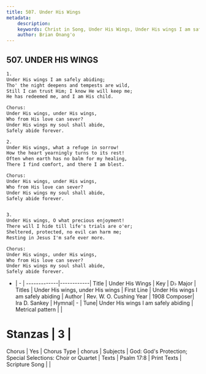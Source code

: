 ```yaml
---
title: 507. Under His Wings
metadata:
    description: 
    keywords: Christ in Song, Under His Wings, Under His wings I am safely abiding, Under His wings, under His wings
    author: Brian Onang'o
---
```



## 507. UNDER HIS WINGS

```txt
1.
Under His wings I am safely abiding;
Tho' the night deepens and tempests are wild,
Still I can trust Him; I know He will keep me;
He has redeemed me, and I am His child.

Chorus:
Under His wings, under His wings,
Who from His love can sever?
Under His wings my soul shall abide,
Safely abide forever.

2.
Under His wings, what a refuge in sorrow!
How the heart yearningly turns to its rest!
Often when earth has no balm for my healing,
There I find comfort, and there I am blest. 

Chorus:
Under His wings, under His wings,
Who from His love can sever?
Under His wings my soul shall abide,
Safely abide forever.


3.
Under His wings, O what precious enjoyment!
There will I hide till life's trials are o'er;
Sheltered, protected, no evil can harm me;
Resting in Jesus I'm safe ever more. 

Chorus:
Under His wings, under His wings,
Who from His love can sever?
Under His wings my soul shall abide,
Safely abide forever.

```

- |   -  |
-------------|------------|
Title | Under His Wings |
Key | D♭ Major |
Titles | Under His wings, under His wings |
First Line | Under His wings I am safely abiding |
Author | Rev. W. O. Cushing
Year | 1908
Composer| Ira D. Sankey |
Hymnal|  - |
Tune| Under His wings I am safely abiding |
Metrical pattern | |
# Stanzas | 3 |
Chorus | Yes |
Chorus Type | chorus |
Subjects | God: God's Protection; Special Selections: Choir or Quartet |
Texts | Psalm 17:8 |
Print Texts | 
Scripture Song |  |
  
